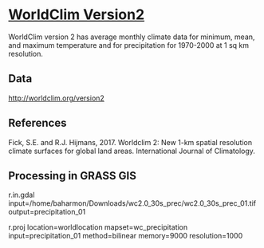 # [WorldClim Version2](http://worldclim.org/version2)
WorldClim version 2 has average monthly climate data for minimum, mean, and maximum temperature and for precipitation for 1970-2000 at 1 sq km resolution.

## Data
http://worldclim.org/version2

## References
Fick, S.E. and R.J. Hijmans, 2017. Worldclim 2: New 1-km spatial resolution climate surfaces for global land areas. International Journal of Climatology.

## Processing in GRASS GIS
r.in.gdal input=/home/baharmon/Downloads/wc2.0_30s_prec/wc2.0_30s_prec_01.tif output=precipitation_01

r.proj location=worldlocation mapset=wc_precipitation input=precipitation_01 method=bilinear memory=9000 resolution=1000

